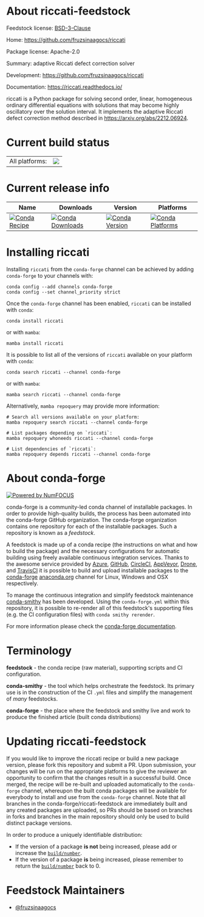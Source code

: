 About riccati-feedstock
=======================

Feedstock license: [BSD-3-Clause](https://github.com/conda-forge/riccati-feedstock/blob/main/LICENSE.txt)

Home: https://github.com/fruzsinaagocs/riccati

Package license: Apache-2.0

Summary: adaptive Riccati defect correction solver

Development: https://github.com/fruzsinaagocs/riccati

Documentation: https://riccati.readthedocs.io/

riccati is a Python package for solving second order, linear, homogeneous
ordinary differential equations with solutions that may become highly
oscillatory over the solution interval. It implements the adaptive Riccati
defect correction method described in https://arxiv.org/abs/2212.06924.


Current build status
====================


<table><tr><td>All platforms:</td>
    <td>
      <a href="https://dev.azure.com/conda-forge/feedstock-builds/_build/latest?definitionId=18729&branchName=main">
        <img src="https://dev.azure.com/conda-forge/feedstock-builds/_apis/build/status/riccati-feedstock?branchName=main">
      </a>
    </td>
  </tr>
</table>

Current release info
====================

| Name | Downloads | Version | Platforms |
| --- | --- | --- | --- |
| [![Conda Recipe](https://img.shields.io/badge/recipe-riccati-green.svg)](https://anaconda.org/conda-forge/riccati) | [![Conda Downloads](https://img.shields.io/conda/dn/conda-forge/riccati.svg)](https://anaconda.org/conda-forge/riccati) | [![Conda Version](https://img.shields.io/conda/vn/conda-forge/riccati.svg)](https://anaconda.org/conda-forge/riccati) | [![Conda Platforms](https://img.shields.io/conda/pn/conda-forge/riccati.svg)](https://anaconda.org/conda-forge/riccati) |

Installing riccati
==================

Installing `riccati` from the `conda-forge` channel can be achieved by adding `conda-forge` to your channels with:

```
conda config --add channels conda-forge
conda config --set channel_priority strict
```

Once the `conda-forge` channel has been enabled, `riccati` can be installed with `conda`:

```
conda install riccati
```

or with `mamba`:

```
mamba install riccati
```

It is possible to list all of the versions of `riccati` available on your platform with `conda`:

```
conda search riccati --channel conda-forge
```

or with `mamba`:

```
mamba search riccati --channel conda-forge
```

Alternatively, `mamba repoquery` may provide more information:

```
# Search all versions available on your platform:
mamba repoquery search riccati --channel conda-forge

# List packages depending on `riccati`:
mamba repoquery whoneeds riccati --channel conda-forge

# List dependencies of `riccati`:
mamba repoquery depends riccati --channel conda-forge
```


About conda-forge
=================

[![Powered by
NumFOCUS](https://img.shields.io/badge/powered%20by-NumFOCUS-orange.svg?style=flat&colorA=E1523D&colorB=007D8A)](https://numfocus.org)

conda-forge is a community-led conda channel of installable packages.
In order to provide high-quality builds, the process has been automated into the
conda-forge GitHub organization. The conda-forge organization contains one repository
for each of the installable packages. Such a repository is known as a *feedstock*.

A feedstock is made up of a conda recipe (the instructions on what and how to build
the package) and the necessary configurations for automatic building using freely
available continuous integration services. Thanks to the awesome service provided by
[Azure](https://azure.microsoft.com/en-us/services/devops/), [GitHub](https://github.com/),
[CircleCI](https://circleci.com/), [AppVeyor](https://www.appveyor.com/),
[Drone](https://cloud.drone.io/welcome), and [TravisCI](https://travis-ci.com/)
it is possible to build and upload installable packages to the
[conda-forge](https://anaconda.org/conda-forge) [anaconda.org](https://anaconda.org/)
channel for Linux, Windows and OSX respectively.

To manage the continuous integration and simplify feedstock maintenance
[conda-smithy](https://github.com/conda-forge/conda-smithy) has been developed.
Using the ``conda-forge.yml`` within this repository, it is possible to re-render all of
this feedstock's supporting files (e.g. the CI configuration files) with ``conda smithy rerender``.

For more information please check the [conda-forge documentation](https://conda-forge.org/docs/).

Terminology
===========

**feedstock** - the conda recipe (raw material), supporting scripts and CI configuration.

**conda-smithy** - the tool which helps orchestrate the feedstock.
                   Its primary use is in the construction of the CI ``.yml`` files
                   and simplify the management of *many* feedstocks.

**conda-forge** - the place where the feedstock and smithy live and work to
                  produce the finished article (built conda distributions)


Updating riccati-feedstock
==========================

If you would like to improve the riccati recipe or build a new
package version, please fork this repository and submit a PR. Upon submission,
your changes will be run on the appropriate platforms to give the reviewer an
opportunity to confirm that the changes result in a successful build. Once
merged, the recipe will be re-built and uploaded automatically to the
`conda-forge` channel, whereupon the built conda packages will be available for
everybody to install and use from the `conda-forge` channel.
Note that all branches in the conda-forge/riccati-feedstock are
immediately built and any created packages are uploaded, so PRs should be based
on branches in forks and branches in the main repository should only be used to
build distinct package versions.

In order to produce a uniquely identifiable distribution:
 * If the version of a package **is not** being increased, please add or increase
   the [``build/number``](https://docs.conda.io/projects/conda-build/en/latest/resources/define-metadata.html#build-number-and-string).
 * If the version of a package **is** being increased, please remember to return
   the [``build/number``](https://docs.conda.io/projects/conda-build/en/latest/resources/define-metadata.html#build-number-and-string)
   back to 0.

Feedstock Maintainers
=====================

* [@fruzsinaagocs](https://github.com/fruzsinaagocs/)

